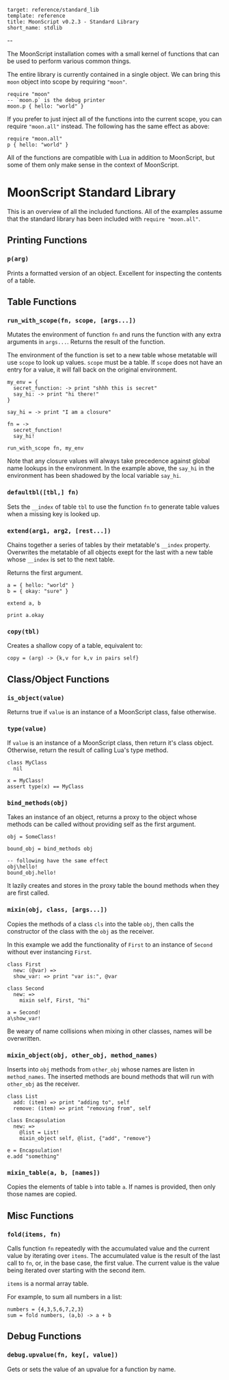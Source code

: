     target: reference/standard_lib
    template: reference
    title: MoonScript v0.2.3 - Standard Library
    short_name: stdlib
--

The MoonScript installation comes with a small kernel of functions that can be
used to perform various common things.

The entire library is currently contained in a single object. We can bring this
`moon` object into scope by requiring `"moon"`.

```moon
require "moon"
-- `moon.p` is the debug printer
moon.p { hello: "world" }
```

If you prefer to just inject all of the functions into the current scope, you
can require `"moon.all"` instead. The following has the same effect as above:

```moon
require "moon.all"
p { hello: "world" }
```

All of the functions are compatible with Lua in addition to MoonScript, but
some of them only make sense in the context of MoonScript.


# MoonScript Standard Library

This is an overview of all the included functions.
All of the examples assume that the standard library has been included with
`require "moon.all"`.

## Printing Functions

### `p(arg)`

Prints a formatted version of an object. Excellent for inspecting the contents
of a table.


## Table Functions

### `run_with_scope(fn, scope, [args...])`

Mutates the environment of function `fn` and runs the function with any extra
arguments in `args...`. Returns the result of the function.

The environment of the function is set to a new table whose metatable will use
`scope` to look up values. `scope` must be a table. If `scope` does not have an
entry for a value, it will fall back on the original environment.

```moon
my_env = {
  secret_function: -> print "shhh this is secret"
  say_hi: -> print "hi there!"
}

say_hi = -> print "I am a closure"

fn = ->
  secret_function!
  say_hi!

run_with_scope fn, my_env
```


Note that any closure values will always take precedence against global name
lookups in the environment. In the example above, the `say_hi` in the
environment has been shadowed by the local variable `say_hi`.

### `defaultbl([tbl,] fn)`

Sets the `__index` of table `tbl` to use the function `fn` to generate table
values when a missing key is looked up.

### `extend(arg1, arg2, [rest...])`

Chains together a series of tables by their metatable's `__index` property.
Overwrites the metatable of all objects exept for the last with a new table
whose `__index` is set to the next table.

Returns the first argument.

```moon
a = { hello: "world" }
b = { okay: "sure" }

extend a, b

print a.okay
```

### `copy(tbl)`

Creates a shallow copy of a table, equivalent to:

```moon
copy = (arg) -> {k,v for k,v in pairs self}
```

## Class/Object Functions

### `is_object(value)`

Returns true if `value` is an instance of a MoonScript class, false otherwise.

### `type(value)`

If `value` is an instance of a MoonScript class, then return it's class object.
Otherwise, return the result of calling Lua's type method.

```moon
class MyClass
  nil

x = MyClass!
assert type(x) == MyClass
```

### `bind_methods(obj)`

Takes an instance of an object, returns a proxy to the object whose methods can
be called without providing self as the first argument.

```moon
obj = SomeClass!

bound_obj = bind_methods obj

-- following have the same effect
obj\hello!
bound_obj.hello!
```

It lazily creates and stores in the proxy table the bound methods when they
are first called.

### `mixin(obj, class, [args...])`

Copies the methods of a class `cls` into the table `obj`, then calls the
constructor of the class with the `obj` as the receiver.

In this example we add the functionality of `First` to an instance of `Second`
without ever instancing `First`.

```moon
class First
  new: (@var) =>
  show_var: => print "var is:", @var

class Second
  new: =>
    mixin self, First, "hi"

a = Second!
a\show_var!
```

Be weary of name collisions when mixing in other classes, names will be
overwritten.

### `mixin_object(obj, other_obj, method_names)`

Inserts into `obj` methods from `other_obj` whose names are listen in
`method_names`. The inserted methods are bound methods that will run with
`other_obj` as the receiver.

```moon
class List 
  add: (item) => print "adding to", self
  remove: (item) => print "removing from", self

class Encapsulation
  new: =>
    @list = List!
    mixin_object self, @list, {"add", "remove"}

e = Encapsulation!
e.add "something"
```

### `mixin_table(a, b, [names])`

Copies the elements of table `b` into table `a`. If names is provided, then
only those names are copied.

## Misc Functions

### `fold(items, fn)`

Calls function `fn` repeatedly with the accumulated value and the current value
by iterating over `items`. The accumulated value is the result of the last call
to `fn`, or, in the base case, the first value. The current value is the value
being iterated over starting with the second item.

`items` is a normal array table.

For example, to sum all numbers in a list:

```moon
numbers = {4,3,5,6,7,2,3}
sum = fold numbers, (a,b) -> a + b
```

## Debug Functions

### `debug.upvalue(fn, key[, value])`

Gets or sets the value of an upvalue for a function by name.

